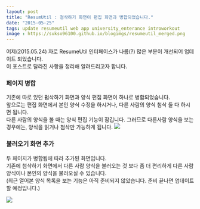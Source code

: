 ```yaml
---
layout: post
title: "ResumUtil : 첨삭하기 화면이 편집 화면과 병합되었습니다."
date: "2015-05-25"
tags: update resumeutil web app university_enterance introworkout
image : https://sukso96100.github.io/blogimgs/resumeutil_merged.png
---
```


어제(2015.05.24) 자로 ResumeUtil 인터페이스가 나름(?) 많은 부분이 개선되어 업데이트 되었습니다.<br>
이 포스트로 달라진 사항을 정리해 알려드리고자 합니다.

### 페이지 병합

기존에 따로 있던 펌삭하기 화면과 양식 편집 화면이 하나로 병합되었습니다.<br>
앞으로는 편집 화면에서 본인 양식 수정을 하시거나, 다른 사람의 양식 첨삭 둘 다 하시면 됩니다.<br>
다른 사람의 양식을 볼 때는 양식 편집 기능이 잠깁니다. 그러므로 다른사람 양식을 보는 경우에는, 양식을 읽거나 첨삭만 가능하게 됩니다.
<img src="/blogimgs/resumeutil_merged.png"><br>

### 불러오기 화면 추가

두 페이지가 병합됨에 따라 추가된 화면입니다.<br>
기존에 첨삭하기 화면에서 다른 사람 양식을 불러오는 것 보다 좀 더 편리하게 다른 사람 양식이나 본인의 양식을 불러오실 수 있습니다.<br>
(최근 열어본 양식 목록을 보는 기능은 아직 준비되지 않았습니다. 준비 끝나면 업데이트 할 예정입니다.)

<img src="/blogimgs/resumeutil_loadform.png"><br>
